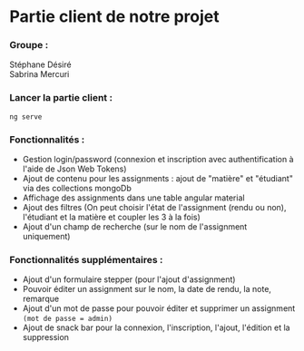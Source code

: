 # Partie client de notre projet

### Groupe :  
Stéphane Désiré  
Sabrina Mercuri  

### Lancer la partie client : 
`ng serve`

### Fonctionnalités :  

- Gestion login/password (connexion et inscription avec authentification à l'aide de Json Web Tokens)   
- Ajout de contenu pour les assignments : ajout de "matière" et "étudiant" via des collections mongoDb   
- Affichage des assignments dans une table angular material  
- Ajout des filtres (On peut choisir l'état de l'assignment (rendu ou non), l'étudiant et la matière et coupler les 3 à la fois)   
- Ajout d'un champ de recherche (sur le nom de l'assignment uniquement)  


### Fonctionnalités supplémentaires : 
- Ajout d'un formulaire stepper (pour l'ajout d'assignment)
- Pouvoir éditer un assignment sur le nom, la date de rendu, la note, remarque   
- Ajout d'un mot de passe pour pouvoir éditer et supprimer un assignment `(mot de passe = admin)`   
- Ajout de snack bar pour la connexion, l'inscription, l'ajout, l'édition et la suppression    


